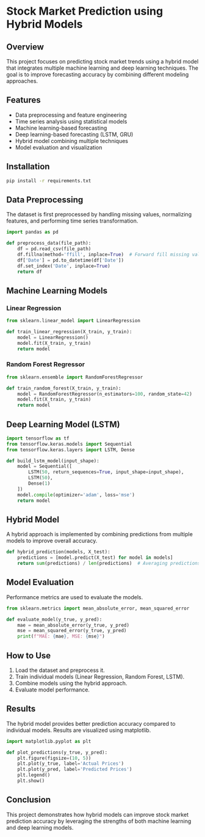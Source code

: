 # Stock Market Prediction using Hybrid Models

## Overview
This project focuses on predicting stock market trends using a hybrid model that integrates multiple machine learning and deep learning techniques. The goal is to improve forecasting accuracy by combining different modeling approaches.

## Features
- Data preprocessing and feature engineering
- Time series analysis using statistical models
- Machine learning-based forecasting
- Deep learning-based forecasting (LSTM, GRU)
- Hybrid model combining multiple techniques
- Model evaluation and visualization

## Installation
```bash
pip install -r requirements.txt
```

## Data Preprocessing
The dataset is first preprocessed by handling missing values, normalizing features, and performing time series transformation.

```python
import pandas as pd

def preprocess_data(file_path):
    df = pd.read_csv(file_path)
    df.fillna(method='ffill', inplace=True)  # Forward fill missing values
    df['Date'] = pd.to_datetime(df['Date'])
    df.set_index('Date', inplace=True)
    return df
```

## Machine Learning Models
### Linear Regression
```python
from sklearn.linear_model import LinearRegression

def train_linear_regression(X_train, y_train):
    model = LinearRegression()
    model.fit(X_train, y_train)
    return model
```

### Random Forest Regressor
```python
from sklearn.ensemble import RandomForestRegressor

def train_random_forest(X_train, y_train):
    model = RandomForestRegressor(n_estimators=100, random_state=42)
    model.fit(X_train, y_train)
    return model
```

## Deep Learning Model (LSTM)
```python
import tensorflow as tf
from tensorflow.keras.models import Sequential
from tensorflow.keras.layers import LSTM, Dense

def build_lstm_model(input_shape):
    model = Sequential([
        LSTM(50, return_sequences=True, input_shape=input_shape),
        LSTM(50),
        Dense(1)
    ])
    model.compile(optimizer='adam', loss='mse')
    return model
```

## Hybrid Model
A hybrid approach is implemented by combining predictions from multiple models to improve overall accuracy.

```python
def hybrid_prediction(models, X_test):
    predictions = [model.predict(X_test) for model in models]
    return sum(predictions) / len(predictions)  # Averaging predictions
```

## Model Evaluation
Performance metrics are used to evaluate the models.

```python
from sklearn.metrics import mean_absolute_error, mean_squared_error

def evaluate_model(y_true, y_pred):
    mae = mean_absolute_error(y_true, y_pred)
    mse = mean_squared_error(y_true, y_pred)
    print(f"MAE: {mae}, MSE: {mse}")
```

## How to Use
1. Load the dataset and preprocess it.
2. Train individual models (Linear Regression, Random Forest, LSTM).
3. Combine models using the hybrid approach.
4. Evaluate model performance.

## Results
The hybrid model provides better prediction accuracy compared to individual models. Results are visualized using matplotlib.

```python
import matplotlib.pyplot as plt

def plot_predictions(y_true, y_pred):
    plt.figure(figsize=(10, 5))
    plt.plot(y_true, label='Actual Prices')
    plt.plot(y_pred, label='Predicted Prices')
    plt.legend()
    plt.show()
```

## Conclusion
This project demonstrates how hybrid models can improve stock market prediction accuracy by leveraging the strengths of both machine learning and deep learning models.

